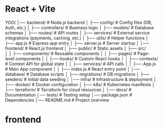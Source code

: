 # React + Vite


YOO/
│── backend/                  # Node.js backend
│   ├── config/               # Config files (DB, Auth, etc.)
│   ├── controllers/          # Business logic
│   ├── models/               # Database schemas
│   ├── routes/               # API routes
│   ├── services/             # External service integrations (payments, caching, etc.)
│   ├── utils/                # Helper functions
│   ├── app.js                # Express app entry
│   ├── server.js             # Server startup
│
│── frontend/                 # React.js frontend
│   ├── public/               # Static assets
│   ├── src/                  
│   │   ├── components/       # Reusable components
│   │   ├── pages/            # Page-level components
│   │   ├── hooks/            # Custom React hooks
│   │   ├── contexts/         # Context API for global state
│   │   ├── services/         # API calls
│   │   ├── App.js            # Main App component
│   │   ├── index.js          # React entry point
│
│── database/                 # Database scripts
│   ├── migrations/           # DB migrations
│   ├── seeders/              # Initial data seeding
│
│── infra/                    # Infrastructure & deployment
│   ├── docker/               # Docker configuration
│   ├── k8s/                  # Kubernetes manifests
│   ├── terraform/            # Terraform for cloud resources
│
│── docs/                     # Documentation
│── tests/                    # Testing setup
│── package.json              # Dependencies
│── README.md                 # Project overview
# frontend

